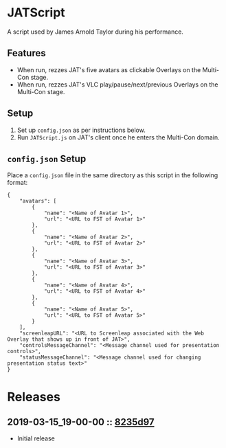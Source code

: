 # JATScript
A script used by James Arnold Taylor during his performance.

## Features
- When run, rezzes JAT's five avatars as clickable Overlays on the Multi-Con stage.
- When run, rezzes JAT's VLC play/pause/next/previous Overlays on the Multi-Con stage.

## Setup
1. Set up `config.json` as per instructions below.
2. Run `JATScript.js` on JAT's client once he enters the Multi-Con domain.

## `config.json` Setup
Place a `config.json` file in the same directory as this script in the following format:
```
{
    "avatars": [
        {
            "name": "<Name of Avatar 1>",
            "url": "<URL to FST of Avatar 1>"
        },
        {
            "name": "<Name of Avatar 2>",
            "url": "<URL to FST of Avatar 2>"
        },
        {
            "name": "<Name of Avatar 3>",
            "url": "<URL to FST of Avatar 3>"
        },
        {
            "name": "<Name of Avatar 4>",
            "url": "<URL to FST of Avatar 4>"
        },
        {
            "name": "<Name of Avatar 5>",
            "url": "<URL to FST of Avatar 5>"
        }
    ],
    "screenleapURL": "<URL to Screenleap associated with the Web Overlay that shows up in front of JAT>",
    "controlsMessageChannel": "<Message channel used for presentation controls>",
    "statusMessageChannel": "<Message channel used for changing presentation status text>"
}
```

# Releases

## 2019-03-15_19-00-00 :: [8235d97](https://github.com/highfidelity/hifi-content/commit/8235d97)
- Initial release